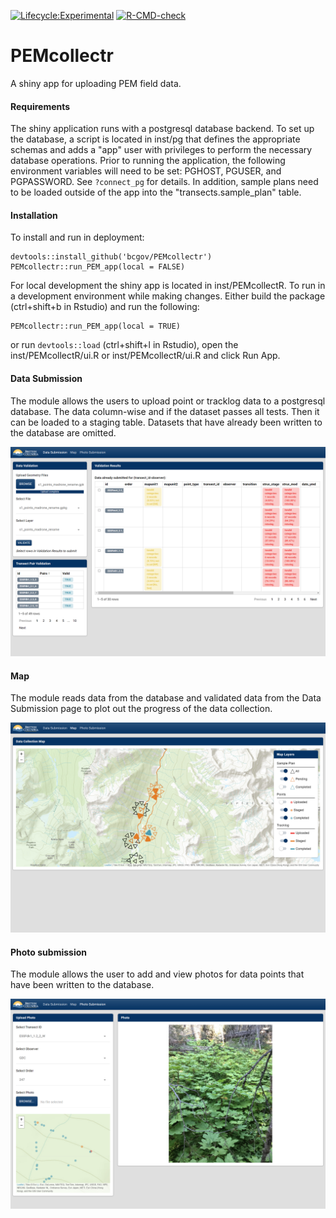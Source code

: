 
<!-- badges: start -->
[![Lifecycle:Experimental](https://img.shields.io/badge/Lifecycle-Experimental-339999)](<Redirect-URL>)
[![R-CMD-check](https://github.com/bcgov/PEMcollectr/actions/workflows/R-CMD-check.yaml/badge.svg)](https://github.com/bcgov/PEMcollectr/actions/workflows/R-CMD-check.yaml)
<!-- badges: end -->

# PEMcollectr
A shiny app for uploading PEM field data.

#### Requirements

The shiny application runs with a postgresql database backend. To set up the 
database, a script is located in inst/pg that defines the appropriate 
schemas and adds a "app" user with privileges to perform the necessary 
database operations. Prior to running the application, the following 
environment variables will need to be set: PGHOST, PGUSER, and PGPASSWORD. 
See `?connect_pg` for details. In addition, sample plans need to be loaded 
outside of the app into the "transects.sample_plan" table. 

#### Installation

To install and run in deployment:


```
devtools::install_github('bcgov/PEMcollectr')
PEMcollectr::run_PEM_app(local = FALSE)
```

For local development the shiny app is located in inst/PEMcollectR. 
To run in a development environment while making changes. Either 
build the package (ctrl+shift+b in Rstudio) and run the following:

```
PEMcollectr::run_PEM_app(local = TRUE)
```

or run `devtools::load` (ctrl+shift+l in Rstudio), open the 
inst/PEMcollectR/ui.R or inst/PEMcollectR/ui.R and click Run App.

#### Data Submission

The module allows the users to upload point or tracklog data to a postgresql 
database. The data column-wise and if the dataset passes all tests. Then 
it can be loaded to a staging table. Datasets that have already been written to 
the database are omitted.

![](man/figures/data-submission.png)

#### Map

The module reads data from the database and validated data from the Data 
Submission page to plot out the progress of the data collection. 

![](man/figures/map.png)


#### Photo submission

The module allows the user to add and view photos for data points that have 
been written to the database.

![](man/figures/photo-submission.png)
